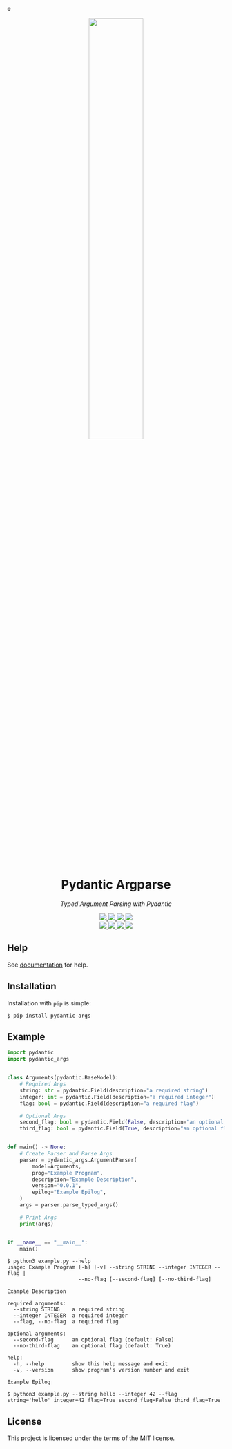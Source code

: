 e<div align="center">
    <a href="https://pydantic-args.supimdos.com">
        <img src="https://raw.githubusercontent.com/SupImDos/pydantic-args/master/docs/assets/images/logo.svg" width="50%">
    </a>
    <h1>
        Pydantic Argparse
    </h1>
    <p>
        <em>Typed Argument Parsing with Pydantic</em>
    </p>
    <a href="https://pypi.python.org/pypi/pydantic-args">
        <img src="https://img.shields.io/pypi/v/pydantic-args.svg">
    </a>
    <a href="https://pepy.tech/project/pydantic-args">
        <img src="https://pepy.tech/badge/pydantic-args">
    </a>
    <a href="https://github.com/SupImDos/pydantic-args">
        <img src="https://img.shields.io/pypi/pyversions/pydantic-args.svg">
    </a>
    <a href="https://github.com/SupImDos/pydantic-args/blob/master/LICENSE">
        <img src="https://img.shields.io/github/license/SupImDos/pydantic-args.svg">
    </a>
    <br>
    <a href="https://github.com/SupImDos/pydantic-args/actions/workflows/tests.yml">
        <img src="https://img.shields.io/github/actions/workflow/status/supimdos/pydantic-args/tests.yml?label=tests">
    </a>
    <a href="https://github.com/SupImDos/pydantic-args/actions/workflows/tests.yml">
        <img src="https://img.shields.io/coveralls/github/SupImDos/pydantic-args">
    </a>
    <a href="https://github.com/SupImDos/pydantic-args/actions/workflows/linting.yml">
        <img src="https://img.shields.io/github/actions/workflow/status/supimdos/pydantic-args/linting.yml?label=linting">
    </a>
    <a href="https://github.com/SupImDos/pydantic-args/actions/workflows/typing.yml">
        <img src="https://img.shields.io/github/actions/workflow/status/supimdos/pydantic-args/typing.yml?label=typing">
    </a>
</div>

## Help
See [documentation](https://pydantic-args.supimdos.com) for help.

## Installation
Installation with `pip` is simple:
```console
$ pip install pydantic-args
```

## Example
```py
import pydantic
import pydantic_args


class Arguments(pydantic.BaseModel):
    # Required Args
    string: str = pydantic.Field(description="a required string")
    integer: int = pydantic.Field(description="a required integer")
    flag: bool = pydantic.Field(description="a required flag")

    # Optional Args
    second_flag: bool = pydantic.Field(False, description="an optional flag")
    third_flag: bool = pydantic.Field(True, description="an optional flag")


def main() -> None:
    # Create Parser and Parse Args
    parser = pydantic_args.ArgumentParser(
        model=Arguments,
        prog="Example Program",
        description="Example Description",
        version="0.0.1",
        epilog="Example Epilog",
    )
    args = parser.parse_typed_args()

    # Print Args
    print(args)


if __name__ == "__main__":
    main()
```

```console
$ python3 example.py --help
usage: Example Program [-h] [-v] --string STRING --integer INTEGER --flag |
                       --no-flag [--second-flag] [--no-third-flag]

Example Description

required arguments:
  --string STRING    a required string
  --integer INTEGER  a required integer
  --flag, --no-flag  a required flag

optional arguments:
  --second-flag      an optional flag (default: False)
  --no-third-flag    an optional flag (default: True)

help:
  -h, --help         show this help message and exit
  -v, --version      show program's version number and exit

Example Epilog
```

```console
$ python3 example.py --string hello --integer 42 --flag
string='hello' integer=42 flag=True second_flag=False third_flag=True
```

## License
This project is licensed under the terms of the MIT license.
